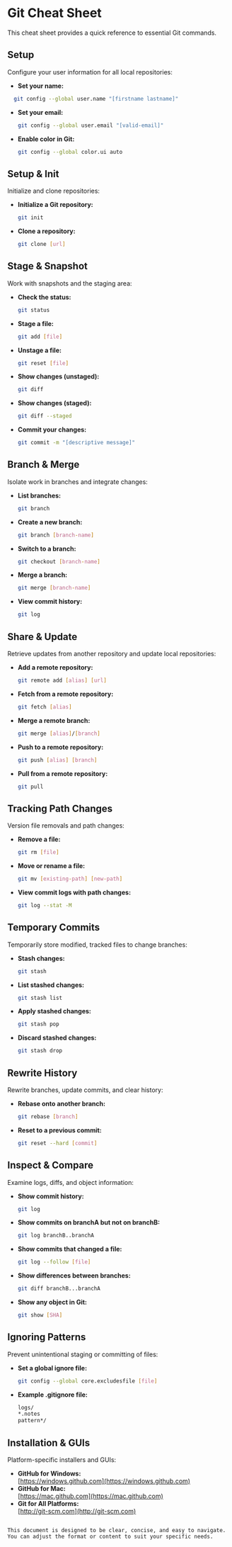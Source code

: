 # Git Cheat Sheet

This cheat sheet provides a quick reference to essential Git commands.

## Setup

Configure your user information for all local repositories:

- **Set your name:**

```bash
  git config --global user.name "[firstname lastname]"
```

- **Set your email:**  
  ```bash
  git config --global user.email "[valid-email]"
  ```
- **Enable color in Git:**  
  ```bash
  git config --global color.ui auto
  ```

## Setup & Init

Initialize and clone repositories:

- **Initialize a Git repository:**  
  ```bash
  git init
  ```
- **Clone a repository:**  
  ```bash
  git clone [url]
  ```

## Stage & Snapshot

Work with snapshots and the staging area:

- **Check the status:**  
  ```bash
  git status
  ```
- **Stage a file:**  
  ```bash
  git add [file]
  ```
- **Unstage a file:**  
  ```bash
  git reset [file]
  ```
- **Show changes (unstaged):**  
  ```bash
  git diff
  ```
- **Show changes (staged):**  
  ```bash
  git diff --staged
  ```
- **Commit your changes:**  
  ```bash
  git commit -m "[descriptive message]"
  ```

## Branch & Merge

Isolate work in branches and integrate changes:

- **List branches:**  
  ```bash
  git branch
  ```
- **Create a new branch:**  
  ```bash
  git branch [branch-name]
  ```
- **Switch to a branch:**  
  ```bash
  git checkout [branch-name]
  ```
- **Merge a branch:**  
  ```bash
  git merge [branch-name]
  ```
- **View commit history:**  
  ```bash
  git log
  ```

## Share & Update

Retrieve updates from another repository and update local repositories:

- **Add a remote repository:**  
  ```bash
  git remote add [alias] [url]
  ```
- **Fetch from a remote repository:**  
  ```bash
  git fetch [alias]
  ```
- **Merge a remote branch:**  
  ```bash
  git merge [alias]/[branch]
  ```
- **Push to a remote repository:**  
  ```bash
  git push [alias] [branch]
  ```
- **Pull from a remote repository:**  
  ```bash
  git pull
  ```

## Tracking Path Changes

Version file removals and path changes:

- **Remove a file:**  
  ```bash
  git rm [file]
  ```
- **Move or rename a file:**  
  ```bash
  git mv [existing-path] [new-path]
  ```
- **View commit logs with path changes:**  
  ```bash
  git log --stat -M
  ```

## Temporary Commits

Temporarily store modified, tracked files to change branches:

- **Stash changes:**  
  ```bash
  git stash
  ```
- **List stashed changes:**  
  ```bash
  git stash list
  ```
- **Apply stashed changes:**  
  ```bash
  git stash pop
  ```
- **Discard stashed changes:**  
  ```bash
  git stash drop
  ```

## Rewrite History

Rewrite branches, update commits, and clear history:

- **Rebase onto another branch:**  
  ```bash
  git rebase [branch]
  ```
- **Reset to a previous commit:**  
  ```bash
  git reset --hard [commit]
  ```

## Inspect & Compare

Examine logs, diffs, and object information:

- **Show commit history:**  
  ```bash
  git log
  ```
- **Show commits on branchA but not on branchB:**  
  ```bash
  git log branchB..branchA
  ```
- **Show commits that changed a file:**  
  ```bash
  git log --follow [file]
  ```
- **Show differences between branches:**  
  ```bash
  git diff branchB...branchA
  ```
- **Show any object in Git:**  
  ```bash
  git show [SHA]
  ```

## Ignoring Patterns

Prevent unintentional staging or committing of files:

- **Set a global ignore file:**  
  ```bash
  git config --global core.excludesfile [file]
  ```
- **Example .gitignore file:**  
  ```bash
  logs/
  *.notes
  pattern*/
  ```

## Installation & GUIs

Platform-specific installers and GUIs:

- **GitHub for Windows:**  
  [https://windows.github.com](https://windows.github.com)
- **GitHub for Mac:**  
  [https://mac.github.com](https://mac.github.com)
- **Git for All Platforms:**  
  [http://git-scm.com](http://git-scm.com)
```

This document is designed to be clear, concise, and easy to navigate. You can adjust the format or content to suit your specific needs.